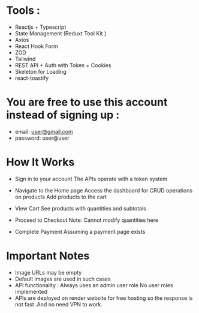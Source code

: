 # Tools :
- Reactjs + Typescript
- State Management (Reduxt Tool Kit )
- Axios
- React Hook Form
- ZOD
- Tailwind
- REST API + Auth with Token + Cookies
- Skeleton for Loading
- react-toastify
  
# You are free to use this account instead of signing up :
- email: user@gmail.com
- password: user@user
  
# How It Works
- Sign in to your account
    The APIs operate with a token system
    
- Navigate to the Home page
   Access the dashboard for CRUD operations on products
   Add products to the cart
  
- View Cart
   See products with quantities and subtotals

- Proceed to Checkout
   Note: Cannot modify quantities here
  
- Complete Payment
   Assuming a payment page exists
  
# Important Notes
- Image URLs may be empty
- Default images are used in such cases
- API functionality :
    Always uses an admin user role
    No user roles implemented
- APIs are deployed on render website for free hosting so the response is not fast .And no need VPN to work.
  
